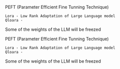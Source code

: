 PEFT (Parameter Efficient Fine Tunning Technique)

    Lora - Low Rank Adaptation of Large Language model
    Qloara - 


Some of the weights of the LLM will be freezed 

PEFT (Parameter Efficient Fine Tunning Technique)

    Lora - Low Rank Adaptation of Large Language model
    Qloara - 


Some of the weights of the LLM will be freezed 

